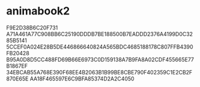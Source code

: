 # animabook2
F9E2D38B6C20F731
A71A461A77C908BB6C25190DDDB7BE188500B7EADDD2376A4199D0C3285B5141
5CCEF0A024E28B5DE446866640824A565BDC4685188178C807FFB4390FB20428
B95A0D8D5CC488FD69B66E6973C0D159138A7B9FA8A02CDF455665E77B1867EF
34EBCAB55A768E390F68EE4B2063B1B99BE8CBE790F402359C1E2CB2F870E65E
AA18F465597E6C9BFA85374D2A2C4050
